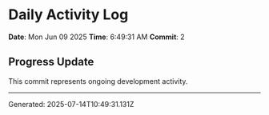 # Daily Activity Log

**Date**: Mon Jun 09 2025
**Time**: 6:49:31 AM
**Commit**: 2

## Progress Update

This commit represents ongoing development activity.

---
Generated: 2025-07-14T10:49:31.131Z
